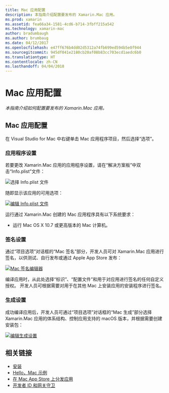 ```yaml
---
title: Mac 应用配置
description: 本指南介绍配置要发布的 Xamarin.Mac 应用。
ms.prod: xamarin
ms.assetid: fea66a34-1581-4cd6-b714-3fbff215a542
ms.technology: xamarin-mac
author: bradumbaugh
ms.author: brumbaug
ms.date: 04/12/2017
ms.openlocfilehash: e47ff676b4dd02d5312a74fb699ed594b5e0f944
ms.sourcegitcommit: 945df041e2180cb20af08b83cc703ecd1aedc6b0
ms.translationtype: HT
ms.contentlocale: zh-CN
ms.lasthandoff: 04/04/2018
---
```

# <a name="mac-app-configuration"></a>Mac 应用配置

_本指南介绍如何配置要发布的 Xamarin.Mac 应用。_


## <a name="mac-app-configuration"></a>Mac 应用配置

在 Visual Studio for Mac 中右键单击 Mac 应用程序项目，然后选择“选项”。


### <a name="application-settings"></a>应用程序设置

若要更改 Xamarin.Mac 应用的应用程序设置，请在“解决方案板”中双击“Info.plist”文件：

![选择 Info.plist 文件](app-configuration-images/config04.png "选择 Info.plist 文件")

随即显示该应用的可用选项：

 [![编辑 Info.plist 文件](app-configuration-images/config01.png "编辑 Info.plist 文件")](app-configuration-images/config01-large.png#lightbox)

运行通过 Xamarin.Mac 创建的 Mac 应用程序具有以下系统要求：

- 运行 Mac OS X 10.7 或更高版本的 Mac 计算机。


### <a name="signing-settings"></a>签名设置

通过“项目选项”对话框的“Mac 签名”部分，开发人员可对 Xamarin.Mac 应用进行签名，以供测试、自行发布或通过 Apple App Store 发布：

[![Mac 签名编辑器](app-configuration-images/config02.png "Mac 签名窗口")](app-configuration-images/config02-large.png#lightbox)

编译应用时，从此处选择“标识”、“配置文件”和用于对应用进行签名的任何自定义授权。 开发人员可根据需要对用于在其他 Mac 上安装应用的安装程序进行签名。


### <a name="build-settings"></a>生成设置

成功编译应用后，开发人员可通过“项目选项”对话框的“Mac 生成”部分选择 Xamarin.Mac 应用的体系结构、控制应用支持的 macOS 版本，并根据需要创建安装包：

 [![编辑生成设置](app-configuration-images/config03.png "编辑生成设置")](app-configuration-images/config03-large.png#lightbox)


## <a name="related-links"></a>相关链接

- [安装](/visualstudio/mac/installation/)
- [Hello，Mac 示例](~/mac/get-started/hello-mac.md)
- [在 Mac App Store 上分发应用](https://developer.apple.com/devcenter/mac/checklist/)
- [开发者 ID 和网关守卫](https://developer.apple.com/resources/developer-id/)
